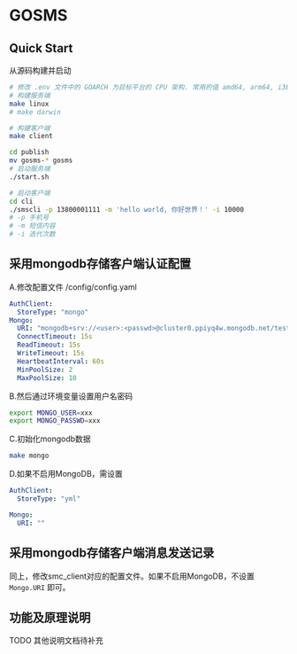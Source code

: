 # GOSMS

## Quick Start

从源码构建并启动

```bash
# 修改 .env 文件中的 GOARCH 为目标平台的 CPU 架构. 常用的值 amd64, arm64, i386, armhf等
# 构建服务端
make linux
# make darwin

# 构建客户端 
make client

cd publish
mv gosms-* gosms
# 启动服务端 
./start.sh

# 启动客户端
cd cli
./smscli -p 13800001111 -m 'hello world, 你好世界！' -i 10000
# -p 手机号
# -m 短信内容
# -i 迭代次数
```

## 采用mongodb存储客户端认证配置

A.修改配置文件 /config/config.yaml

```yaml
AuthClient:
  StoreType: "mongo"
Mongo:
  URI: "mongodb+srv://<user>:<passwd>@cluster0.ppiyq4w.mongodb.net/test"
  ConnectTimeout: 15s
  ReadTimeout: 15s
  WriteTimeout: 15s
  HeartbeatInterval: 60s
  MinPoolSize: 2
  MaxPoolSize: 10
```

B.然后通过环境变量设置用户名密码

```bash
export MONGO_USER=xxx
export MONGO_PASSWD=xxx
```

C.初始化mongodb数据

```bash
make mongo
```

D.如果不启用MongoDB，需设置

```yaml
AuthClient:
  StoreType: "yml"

Mongo:
  URI: ""
````

## 采用mongodb存储客户端消息发送记录

同上，修改smc_client对应的配置文件。如果不启用MongoDB，不设置 `Mongo.URI` 即可。

## 功能及原理说明

TODO 其他说明文档待补充